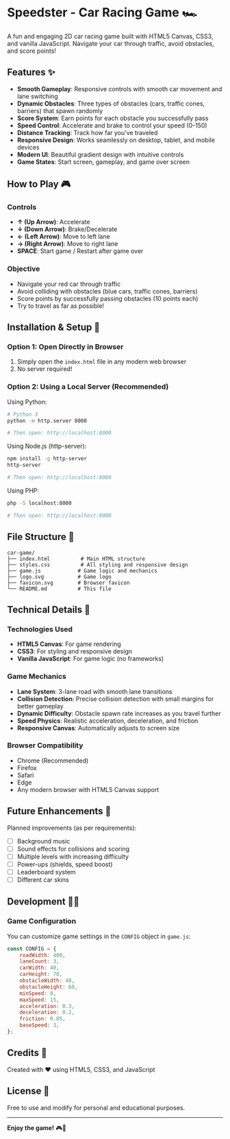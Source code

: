 # Speedster - Car Racing Game 🏎️

A fun and engaging 2D car racing game built with HTML5 Canvas, CSS3, and vanilla JavaScript. Navigate your car through traffic, avoid obstacles, and score points!

## Features ✨

- **Smooth Gameplay**: Responsive controls with smooth car movement and lane switching
- **Dynamic Obstacles**: Three types of obstacles (cars, traffic cones, barriers) that spawn randomly
- **Score System**: Earn points for each obstacle you successfully pass
- **Speed Control**: Accelerate and brake to control your speed (0-150)
- **Distance Tracking**: Track how far you've traveled
- **Responsive Design**: Works seamlessly on desktop, tablet, and mobile devices
- **Modern UI**: Beautiful gradient design with intuitive controls
- **Game States**: Start screen, gameplay, and game over screen

## How to Play 🎮

### Controls

- **↑ (Up Arrow)**: Accelerate
- **↓ (Down Arrow)**: Brake/Decelerate
- **← (Left Arrow)**: Move to left lane
- **→ (Right Arrow)**: Move to right lane
- **SPACE**: Start game / Restart after game over

### Objective

- Navigate your red car through traffic
- Avoid colliding with obstacles (blue cars, traffic cones, barriers)
- Score points by successfully passing obstacles (10 points each)
- Try to travel as far as possible!

## Installation & Setup 🚀

### Option 1: Open Directly in Browser

1. Simply open the `index.html` file in any modern web browser
2. No server required!

### Option 2: Using a Local Server (Recommended)

Using Python:
```bash
# Python 3
python -m http.server 8000

# Then open: http://localhost:8000
```

Using Node.js (http-server):
```bash
npm install -g http-server
http-server

# Then open: http://localhost:8080
```

Using PHP:
```bash
php -S localhost:8000

# Then open: http://localhost:8000
```

## File Structure 📁

```
car-game/
├── index.html          # Main HTML structure
├── styles.css          # All styling and responsive design
├── game.js            # Game logic and mechanics
├── logo.svg           # Game logo
├── favicon.svg        # Browser favicon
└── README.md          # This file
```

## Technical Details 🔧

### Technologies Used

- **HTML5 Canvas**: For game rendering
- **CSS3**: For styling and responsive design
- **Vanilla JavaScript**: For game logic (no frameworks)

### Game Mechanics

- **Lane System**: 3-lane road with smooth lane transitions
- **Collision Detection**: Precise collision detection with small margins for better gameplay
- **Dynamic Difficulty**: Obstacle spawn rate increases as you travel further
- **Speed Physics**: Realistic acceleration, deceleration, and friction
- **Responsive Canvas**: Automatically adjusts to screen size

### Browser Compatibility

- Chrome (Recommended)
- Firefox
- Safari
- Edge
- Any modern browser with HTML5 Canvas support

## Future Enhancements 🎵

Planned improvements (as per requirements):

- [ ] Background music
- [ ] Sound effects for collisions and scoring
- [ ] Multiple levels with increasing difficulty
- [ ] Power-ups (shields, speed boost)
- [ ] Leaderboard system
- [ ] Different car skins

## Development 👨‍💻

### Game Configuration

You can customize game settings in the `CONFIG` object in `game.js`:

```javascript
const CONFIG = {
    roadWidth: 400,
    laneCount: 3,
    carWidth: 40,
    carHeight: 70,
    obstacleWidth: 40,
    obstacleHeight: 60,
    minSpeed: 0,
    maxSpeed: 15,
    acceleration: 0.3,
    deceleration: 0.2,
    friction: 0.05,
    baseSpeed: 3,
};
```

## Credits 🙏

Created with ❤️ using HTML5, CSS3, and JavaScript

## License 📄

Free to use and modify for personal and educational purposes.

---

**Enjoy the game!** 🎮🏁

